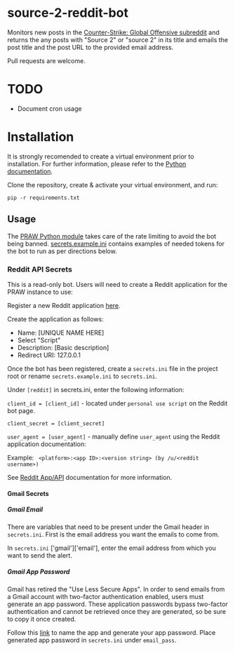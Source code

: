 # source-2-reddit-bot

Monitors new posts in the [Counter-Strike: Global Offensive subreddit](www.reddit.com/r/globaloffensive/new) and returns the any posts with "Source 2" or "source 2" in its title and emails the post title and the post URL to the provided email address.

Pull requests are welcome.

# TODO

- Document cron usage

# Installation

It is strongly recomended to create a virtual environment prior to installation. For further information, please refer to the [Python documentation](https://docs.python.org/3/library/venv.html).

Clone the repository, create & activate your virtual environment, and run:

`pip -r requirements.txt`

## Usage
The [PRAW Python module](https://pypi.org/project/praw/) takes care of the rate limiting to avoid the bot being banned. [secrets.example.ini](secrets.example.ini) contains examples of needed tokens for the bot to run as per directions below.

### Reddit API Secrets
This is a read-only bot. Users will need to create a Reddit application for the PRAW instance to use:

Register a new Reddit application [here](https://www.reddit.com/prefs/apps/).

Create the application as follows:

- Name: [UNIQUE NAME HERE]
- Select "Script"
- Description: [Basic description]
- Redirect URI: 127.0.0.1

Once the bot has been registered, create a `secrets.ini` file in the project root or rename `secrets.example.ini` to `secrets.ini`.

Under `[reddit]` in secrets.ini, enter the following information:

`client_id = [client_id]` - located under `personal use script` on the Reddit bot page.

`client_secret = [client_secret]`

`user_agent = [user_agent]` - manually define `user_agent` using the Reddit application documentation:

Example:
``` <platform>:<app ID>:<version string> (by /u/<reddit username>)```

See [Reddit App/API](https://github.com/reddit-archive/reddit/wiki/API#rules) documentation for more information.

#### Gmail Secrets

##### Gmail Email
There are variables that need to be present under the Gmail header in `secrets.ini`. First is the email address you want the emails to come from. 

In `secrets.ini` ['gmail']['email'], enter the email address from which you want to send the alert.

##### Gmail App Password
Gmail has retired the "Use Less Secure Apps". In order to send emails from a Gmail account with two-factor authentication enabled, users must generate an app password. These application passwords bypass two-factor authentication and cannot be retrieved once they are generated, so be sure to copy it once created.

Follow this [link](https://myaccount.google.com/apppasswords) to name the app and generate your app password. Place generated app password in `secrets.ini` under `email_pass`.
